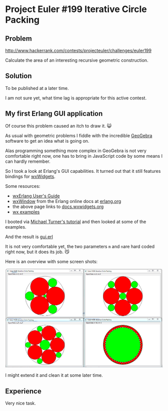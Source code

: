 # Project Euler #199 Iterative Circle Packing

## Problem
http://www.hackerrank.com/contests/projecteuler/challenges/euler199

Calculate the area of an interesting recursive geometric construction.


## Solution
To be published at a later time.

I am not sure yet, what time lag is appropriate for this active contest. 

## My first Erlang GUI application
Of course this problem caused an itch to draw it. :smiley_cat:

As usual with geometric problems I fiddle with the incredible [GeoGebra](https://www.geogebra.org)
software to get an idea what is going on. 

Alas programming something more complex in GeoGebra is not very comfortable
right now, one has to bring in JavaScript code by some means I can hardly
remember.

So I took a look at Erlang's GUI capabilities.
It turned out that it still features bindings for [wxWidgets](http://www.wxwidgets.org/).

Some resources:
* [wxErlang User's Guide](http://erlang.org/doc/apps/wx/users_guide.html)
* [wxWindow](http://erlang.org/doc/man/wxWindow.html) from the Erlang online docs at [erlang.org](http://www.erlang.org/)
* the above page links to [docs.wxwidgets.org](http://docs.wxwidgets.org/2.8.12/wx_wxwindow.html)
* [wx examples](https://github.com/erlang/otp/tree/master/lib/wx/examples)

I booted via [Michael Turner's tutorial](http://www.idiom.com/~turner/wxtut/wxwidgets.html)
and then looked at some of the examples.

And the result is [gui.erl](https://github.com/mvw/hackerrank/blob/master/ProjectEuler/Project%20Euler%20%23199%20Iterative%20Circle%20Packing/gui.erl)

It is not very comfortable yet, the two parameters `m` and `n`are hard coded right now, but it
does its job. :smirk_cat:

Here is an overview with some screen shots:

![Overview](https://github.com/mvw/hackerrank/blob/master/ProjectEuler/Project%20Euler%20%23199%20Iterative%20Circle%20Packing/xmas2017.png)

I might extend it and clean it at some later time.


## Experience
Very nice task.
